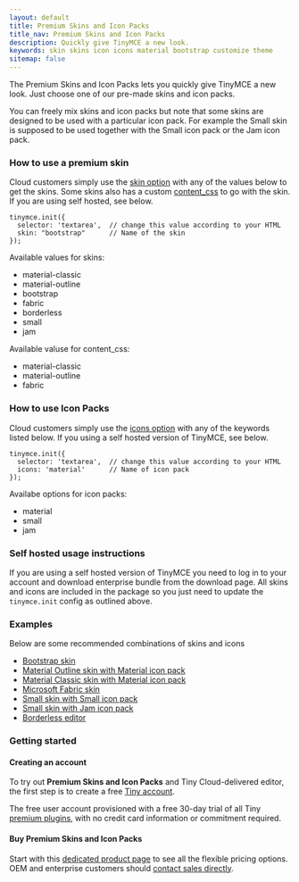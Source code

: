 ```yaml
---
layout: default
title: Premium Skins and Icon Packs
title_nav: Premium Skins and Icon Packs
description: Quickly give TinyMCE a new look.
keywords: skin skins icon icons material bootstrap customize theme
sitemap: false
---
```


The Premium Skins and Icon Packs lets you quickly give TinyMCE a new look. Just choose one of our pre-made skins and icon packs.

You can freely mix skins and icon packs but note that some skins are designed to be used with a particular icon pack. For example the Small skin is supposed to be used together with the Small icon pack or the Jam icon pack.

### How to use a premium skin

Cloud customers simply use the [skin option]({{site.baseurl}}/configure/editor-appearance/#skin) with any of the values below to get the skins. Some skins also has a custom [content_css]({{site.baseurl}}/configure/content-appearance/#content_css) to go with the skin.
If you are using self hosted, see below.

```
tinymce.init({
  selector: 'textarea',  // change this value according to your HTML
  skin: "bootstrap"      // Name of the skin
});
```

Available values for skins:

- material-classic
- material-outline
- bootstrap
- fabric
- borderless
- small
- jam

Available valuse for content_css:

- material-classic
- material-outline
- fabric

### How to use Icon Packs

Cloud customers simply use the [icons option]({{site.baseurl}}/configure/editor-appearance/#icons) with any of the keywords listed below. If you using a self hosted version of TinyMCE, see below.

    tinymce.init({
      selector: 'textarea',  // change this value according to your HTML
      icons: 'material'      // Name of icon pack
    });

Availabe options for icon packs:

- material
- small
- jam

### Self hosted usage instructions
If you are using a self hosted version of TinyMCE you need to log in to your account and download enterprise bundle from the download page. All skins and icons are included in the package so you just need to update the `tinymce.init` config as outlined above.

### Examples
Below are some recommended combinations of skins and icons

* [Bootstrap skin]({{site.baseurl}}/enterprise/premium-skins-and-icon-packs/bootstrap-demo/)
* [Material Outline skin with Material icon pack]({{site.baseurl}}/enterprise/premium-skins-and-icon-packs/material-classic-demo/)
* [Material Classic skin with Material icon pack]({{site.baseurl}}/enterprise/premium-skins-and-icon-packs/material-outline-demo/)
* [Microsoft Fabric skin]({{site.baseurl}}/enterprise/premium-skins-and-icon-packs/fabric-demo/)
* [Small skin with Small icon pack]({{site.baseurl}}/enterprise/premium-skins-and-icon-packs/small-demo/)
* [Small skin with Jam icon pack]({{site.baseurl}}/enterprise/premium-skins-and-icon-packs/jam-demo/)
* [Borderless editor]({{site.baseurl}}/enterprise/premium-skins-and-icon-packs/borderless-demo/)

### Getting started

#### Creating an account

To try out **Premium Skins and Icon Packs** and Tiny Cloud-delivered editor, the first step is to create a free [Tiny account](https://www.tiny.cloud/download/).

The free user account provisioned with a free 30-day trial of all Tiny [premium plugins](https://apps.tiny.cloud/product-category/tiny-cloud-extensions/), with no credit card information or commitment required.

#### Buy Premium Skins and Icon Packs

Start with this [dedicated product page](https://apps.tiny.cloud/products/premium-skins-and-icon-packs/) to see all the flexible pricing options. OEM and enterprise customers should [contact sales directly](https://www.tiny.cloud/contact/).
